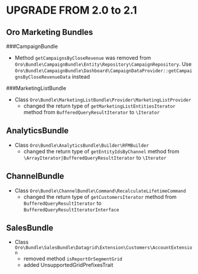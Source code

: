 UPGRADE FROM 2.0 to 2.1
========================

Oro Marketing Bundles
---------------------

###CampaignBundle
- Method `getCampaignsByCloseRevenue` was removed from `Oro\Bundle\CampaignBundle\Entity\Repository\CampaignRepository`.
  Use `Oro\Bundle\CampaignBundle\Dashboard\CampaignDataProvider::getCampaignsByCloseRevenueData` instead

###MarketingListBundle
- Class `Oro\Bundle\MarketingListBundle\Provider\MarketingListProvider`
    - changed the return type of `getMarketingListEntitiesIterator` method from `BufferedQueryResultIterator` to `\Iterator`


AnalyticsBundle
---------------
- Class `Oro\Bundle\AnalyticsBundle\Builder\RFMBuilder`
    - changed the return type of `getEntityIdsByChannel` method from `\ArrayIterator|BufferedQueryResultIterator` to `\Iterator`

ChannelBundle
-------------
- Class `Oro\Bundle\ChannelBundle\Command\RecalculateLifetimeCommand`
    - changed the return type of `getCustomersIterator` method from `BufferedQueryResultIterator` to `BufferedQueryResultIteratorInterface`

SalesBundle
---------
- Class `Oro\Bundle\SalesBundle\Datagrid\Extension\Customers\AccountExtension`
    - removed method `isReportOrSegmentGrid`
    - added UnsupportedGridPrefixesTrait
